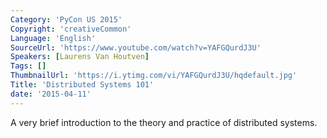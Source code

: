 ```yaml
---
Category: 'PyCon US 2015'
Copyright: 'creativeCommon'
Language: 'English'
SourceUrl: 'https://www.youtube.com/watch?v=YAFGQurdJ3U'
Speakers: [Laurens Van Houtven]
Tags: []
ThumbnailUrl: 'https://i.ytimg.com/vi/YAFGQurdJ3U/hqdefault.jpg'
Title: 'Distributed Systems 101'
date: '2015-04-11'
---
```

A very brief introduction to the theory and practice of distributed systems.

